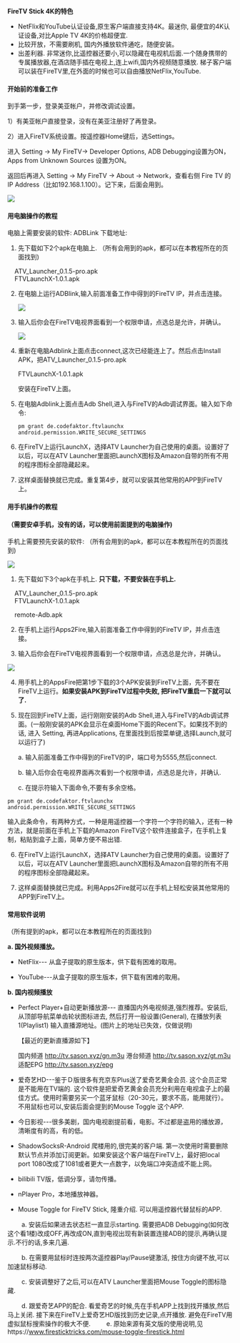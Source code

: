 **FireTV Stick 4K的特色**

- NetFlix和YouTube认证设备,原生客户端直接支持4K。最迷你, 最便宜的4K认证设备,对比Apple TV 4K的价格超便宜.  
- 比较开放，不需要刷机, 国内外播放软件通吃，随便安装。  
- 出差利器. 非常迷你,比遥控器还要小,可以隐藏在电视机后面.一个随身携带的专属播放器,在酒店随手插在电视上,连上wifi,国内外视频随意播放. 梯子客户端可以装在FireTV里,在外面的时候也可以自由播放NetFlix,YouTube.  

#### 开始前的准备工作

到手第一步，登录美亚帐户，并修改调试设置。

1）有美亚帐户直接登录，没有在美亚注册好了再登录。

2）进入FireTV系统设置。按遥控器Home键后，选Settings。

进入 Setting -> My FireTV-> Developer Options, ADB Debugging设置为ON，Apps from Unknown Sources 设置为ON。

返回后再进入 Setting -> My FireTV -> About -> Network，查看右侧 Fire TV 的IP Address（比如192.168.1.100）。记下来，后面会用到。

![](https://github.com/openwrt166/firetv/blob/master/images/1.png)

#### 用电脑操作的教程

电脑上需要安装的软件: ADBLink 下载地址: [](http://www.jocala.com/)

1. 先下载如下2个apk在电脑上. （所有会用到的apk，都可以在本教程所在的页面找到)

    ATV_Launcher_0.1.5-pro.apk   
    FTVLaunchX-1.0.1.apk

2. 在电脑上运行ADBlink,输入前面准备工作中得到的FireTV IP，并点击连接。
   
   ![](https://github.com/openwrt166/firetv/blob/master/images/2.png)

3. 输入后你会在FireTV电视界面看到一个权限申请，点选总是允许，并确认。
   
   ![](https://github.com/openwrt166/firetv/blob/master/images/3.png)

4. 重新在电脑Adblink上面点击connect,这次已经能连上了。然后点击Install APK，把ATV_Launcher_0.1.5-pro.apk
   
    FTVLaunchX-1.0.1.apk
   
   安装在FireTV上面。

5. 在电脑Adblink上面点击Adb Shell,进入与FireTV的Adb调试界面。输入如下命令:
   
   ```
   pm grant de.codefaktor.ftvlaunchx android.permission.WRITE_SECURE_SETTINGS
   ```

6. 在FireTV上运行LaunchX，选择ATV Launcher为自己使用的桌面。设置好了以后，可以在ATV Launcher里面把LaunchX图标及Amazon自带的所有不用的程序图标全部隐藏起来。

7. 这样桌面替换就已完成。重复第4步，就可以安装其他常用的APP到FireTV上。

#### 用手机操作的教程

#### （需要安卓手机，没有的话，可以使用前面提到的电脑操作)

手机上需要预先安装的软件: （所有会用到的apk，都可以在本教程所在的页面找到)

![](https://github.com/openwrt166/firetv/blob/master/images/4.png)

1. 先下载如下3个apk在手机上. **只下载，不要安装在手机上.**

    ATV_Launcher_0.1.5-pro.apk  
    FTVLaunchX-1.0.1.apk

    remote-Adb.apk

2. 在手机上运行Apps2Fire,输入前面准备工作中得到的FireTV IP，并点击连接。

3. 输入后你会在FireTV电视界面看到一个权限申请，点选总是允许，并确认。

![](https://github.com/openwrt166/firetv/blob/master/images/3.png)

4. 用手机上的AppsFire把第1步下载的3个APK安装到FireTV上面，先不要在FireTV上运行。**如果安装APK到FireTV过程中失败, 把FireTV重启一下就可以了.**

5. 现在回到FireTV上面，运行刚刚安装的Adb Shell,进入与FireTV的Adb调试界面。(一般刚安装的APK会显示在桌面Home下面的Recent下。如果找不到的话, 进入 Setting, 再进Applications, 在里面找到后按菜单键,选择Launch,就可以运行了)
   
   a. 输入前面准备工作中得到的FireTV的IP，端口号为5555,然后connect.
   
   b. 输入后你会在电视界面再次看到一个权限申请，点选总是允许，并确认.
   
   c. 在提示符输入下面命令,不要有多余空格。

```
pm grant de.codefaktor.ftvlaunchx android.permission.WRITE_SECURE_SETTINGS
```

输入此条命令，有两种方式，一种是用遥控器一个字符一个字符的输入，还有一种方法，就是前面在手机上下载的Amazon FireTV这个软件连接盒子，在手机上复制，粘贴到盒子上面，简单方便不易出错.

6. 在FireTV上运行LaunchX，选择ATV Launcher为自己使用的桌面。设置好了以后，可以在ATV Launcher里面把LaunchX图标及Amazon自带的所有不用的程序图标全部隐藏起来。

7. 这样桌面替换就已完成。利用Apps2Fire就可以在手机上轻松安装其他常用的APP到FireTV上。

#### 常用软件说明

   （所有提到的apk，都可以在本教程所在的页面找到)

   **a. 国外视频播放。**  

- NetFlix--- 从盒子提取的原生版本，供下载有困难的取用。  

- YouTube---从盒子提取的原生版本，供下载有困难的取用。  

**b. 国内视频播放**  

- Perfect Player+自动更新播放源--- 直播国内外电视频道,强烈推荐。安装后,从顶部导航菜单齿轮状图标进去, 然后打开一般设置(General), 在播放列表1(Playlist1) 输入直播源地址。(图片上的地址已失效，仅做说明)
  
  【最近的更新直播源如下】
  
  国内频道 http://tv.sason.xyz/gn.m3u
  港台频道 http://tv.sason.xyz/gt.m3u
  适配EPG http://tv.sason.xyz/epg
  
  

- 爱奇艺HD---鉴于Ｄ版很多有充京东Plus送了爱奇艺黄金会员. 这个会员正常是不能用在TV端的. 这个软件是把爱奇艺黄金会员充分利用在电视盒子上的最佳方式。使用时需要另买一个蓝牙鼠标（20-30元，要求不高，能用就行）。 不用鼠标也可以,安装后面会提到的Mouse Toggle 这个APP.

- 今日影视---很多美剧，国内电视剧提前看，电影。不过都是盗用的播放源，清晰度有的高，有的低。

- ShadowSocksR-Android 爬楼用的,很完美的客户端. 第一次使用时需要删除默认节点并添加订阅更新。如果安装这个客户端在FireTV上，最好把local port 1080改成了1081或者更大一点数字，以免端口冲突造成不能上网。

- bilibili TV版，低调分享，请勿传播。

- nPlayer Pro，本地播放神器。

- Mouse Toggle for FireTV Stick, 隆重介绍. 可以用遥控器代替鼠标的APP. 

        a. 安装后如果进去状态栏一直显示starting. 需要把ADB Debugging(如何改这个看1楼)改成OFF,再改成ON,直到电视出现有新装置连接ADB的提示,再确认提示.不行的话,多来几遍.

        b. 在需要用鼠标时连按两次遥控器Play/Pause键激活, 按住方向键不放,可以加速鼠标移动.

        c. 安装调整好了之后,可以在ATV Launcher里面把Mouse Toggle的图标隐藏.

        d. 跟爱奇艺APP的配合. 看爱奇艺的时候,先在手机APP上找到找开播放,然后马上关闭. 接下来在FireTV上爱奇艺HD版找到历史记录,点开播放. 避免在FireTV用虚拟鼠标搜索操作的极大不便.
        e. 原始来源有英文版的使用说明,见https://www.firesticktricks.com/mouse-toggle-firestick.html
